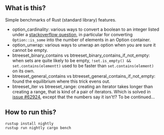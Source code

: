 ## What is this?

Simple benchmarks of Rust (standard library) features.

* option_cardinality: various ways to convert a boolean to an integer listed under a [stackoverflow question](https://stackoverflow.com/questions/55461617/how-do-i-convert-a-boolean-to-an-integer-in-rust), in particular for converting `Option::is_some` into the number of elements in an Option container.
* option_unwrap: various ways to unwrap an option when you are sure it cannot be empty.
* btreeset_binary_contains vs btreeset_binary_contains_if_not_empty: when sets are quite likely to be empty, `!set.is_empty() && set.contains(elementt)` used to be faster than `set.contains(element)` on its own.
* btreeset_general_contains vs btreeset_general_contains_if_not_empty: found the equilibrium where this trick evens out.
* btreeset_iter vs btreeset_range: creating an iterator takes longer than creating a range, that is kind of a pair of iterators. Which is solved in [issue #62924](https://github.com/rust-lang/rust/issues/62924), except that the numbers say it isn't!? To be continued...

## How to run this?

    rustup install nightly
    rustup run nightly cargo bench

